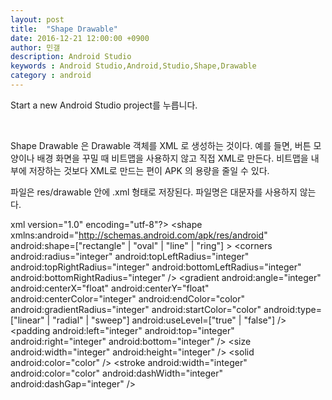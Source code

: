 ```yaml
---
layout: post
title:  "Shape Drawable"
date: 2016-12-21 12:00:00 +0900
author: 민갤
description: Android Studio 
keywords : Android Studio,Android,Studio,Shape,Drawable
category : android
---
```



<span class="blue">Start a new Android Studio project</span>를 누릅니다.<br>
<p class="t_center w50"><amp-img src="{{ "/img/post06/new00.jpg" | prepend: site.baseurl }}" alt="웰컴 스크린창" width="662" height="489" layout="responsive"></amp-img></p><br>



Shape Drawable 은 Drawable 객체를 XML 로 생성하는 것이다.
예를 들면, 버튼 모양이나 배경 화면을 꾸밀 때 비트맵을 사용하지 않고 직접 XML로 만든다.
비트맵을 내부에 저장하는 것보다 XML로 만드는 편이 APK 의 용량을 줄일 수 있다.

파일은 res/drawable 안에 .xml 형태로 저장된다.
파일명은 대문자를 사용하지 않는다.

<span class="yellow"><?</span>xml version=<span class="green">"1.0"</span> encoding=<span class="green">"utf-8"</span><span class="yellow">?></span>
<span class="yellow"><shape</span>
    xmlns:android="http://schemas.android.com/apk/res/android"
    android:shape=["rectangle" | "oval" | "line" | "ring"] <span class="yellow">></span>
    <span class="yellow"><corners</span>
        android:radius="integer"
        android:topLeftRadius="integer"
        android:topRightRadius="integer"
        android:bottomLeftRadius="integer"
        android:bottomRightRadius="integer" <span class="yellow">/></span>
    <span class="yellow"><gradient</span>
        android:angle="integer"
        android:centerX="float"
        android:centerY="float"
        android:centerColor="integer"
        android:endColor="color"
        android:gradientRadius="integer"
        android:startColor="color"
        android:type=["linear" | "radial" | "sweep"]
        android:useLevel=["true" | "false"] <span class="yellow">/></span>
    <span class="yellow"><padding</span>
        android:left="integer"
        android:top="integer"
        android:right="integer"
        android:bottom="integer" <span class="yellow">/></span>
    <span class="yellow"><size</span>
        android:width="integer"
        android:height="integer" <span class="yellow">/></span>
    <span class="yellow"><solid</span>
        android:color="color" <span class="yellow">/></span>
    <span class="yellow"><stroke</span>
        android:width="integer"
        android:color="color"
        android:dashWidth="integer"
        android:dashGap="integer" <span class="yellow">/></span>
<span class="yellow"></shape>